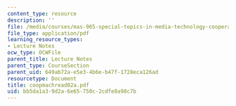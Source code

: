 ```yaml
---
content_type: resource
description: ''
file: /media/courses/mas-965-special-topics-in-media-technology-cooperative-machines-fall-2003/bb5da1a39d2a6e65750c2cdfe8a98c7b_coopmachread02a.pdf
file_type: application/pdf
learning_resource_types:
- Lecture Notes
ocw_type: OCWFile
parent_title: Lecture Notes
parent_type: CourseSection
parent_uid: 649ab72a-e5e3-4b6e-b47f-1728eca126ad
resourcetype: Document
title: coopmachread02a.pdf
uid: bb5da1a3-9d2a-6e65-750c-2cdfe8a98c7b
---
```

